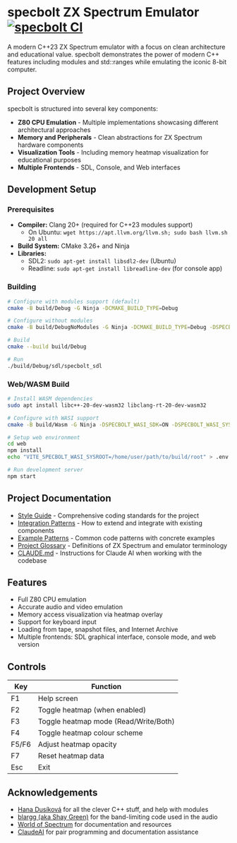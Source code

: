 # specbolt ZX Spectrum Emulator [![specbolt CI](https://github.com/mattgodbolt/specbolt/actions/workflows/ci.yml/badge.svg)](https://github.com/mattgodbolt/specbolt/actions/workflows/ci.yml)

A modern C++23 ZX Spectrum emulator with a focus on clean architecture and educational value. specbolt demonstrates the power of modern C++ features including modules and std::ranges while emulating the iconic 8-bit computer.

## Project Overview

specbolt is structured into several key components:

- **Z80 CPU Emulation** - Multiple implementations showcasing different architectural approaches
- **Memory and Peripherals** - Clean abstractions for ZX Spectrum hardware components
- **Visualization Tools** - Including memory heatmap visualization for educational purposes
- **Multiple Frontends** - SDL, Console, and Web interfaces

## Development Setup

### Prerequisites

- **Compiler:** Clang 20+ (required for C++23 modules support)
  - On Ubuntu: `wget https://apt.llvm.org/llvm.sh; sudo bash llvm.sh 20 all`
- **Build System:** CMake 3.26+ and Ninja
- **Libraries:**
  - SDL2: `sudo apt-get install libsdl2-dev` (Ubuntu)
  - Readline: `sudo apt-get install libreadline-dev` (for console app)

### Building

```bash
# Configure with modules support (default)
cmake -B build/Debug -G Ninja -DCMAKE_BUILD_TYPE=Debug

# Configure without modules
cmake -B build/DebugNoModules -G Ninja -DCMAKE_BUILD_TYPE=Debug -DSPECBOLT_USE_MODULES=OFF

# Build
cmake --build build/Debug

# Run
./build/Debug/sdl/specbolt_sdl
```

### Web/WASM Build

```bash
# Install WASM dependencies
sudo apt install libc++-20-dev-wasm32 libclang-rt-20-dev-wasm32

# Configure with WASI support
cmake -B build/Wasm -G Ninja -DSPECBOLT_WASI_SDK=ON -DSPECBOLT_WASI_SYSROOT=/path/to/wasi

# Setup web environment
cd web
npm install
echo "VITE_SPECBOLT_WASI_SYSROOT=/home/user/path/to/build/root" > .env.local

# Run development server
npm start
```

## Project Documentation

- [Style Guide](STYLE_GUIDE.md) - Comprehensive coding standards for the project
- [Integration Patterns](INTEGRATION.md) - How to extend and integrate with existing components
- [Example Patterns](EXAMPLE_PATTERNS.md) - Common code patterns with concrete examples
- [Project Glossary](GLOSSARY.md) - Definitions of ZX Spectrum and emulator terminology
- [CLAUDE.md](CLAUDE.md) - Instructions for Claude AI when working with the codebase

## Features

- Full Z80 CPU emulation
- Accurate audio and video emulation
- Memory access visualization via heatmap overlay
- Support for keyboard input
- Loading from tape, snapshot files, and Internet Archive
- Multiple frontends: SDL graphical interface, console mode, and web version

## Controls

| Key        | Function                                |
|------------|----------------------------------------|
| F1         | Help screen                            |
| F2         | Toggle heatmap (when enabled)          |
| F3         | Toggle heatmap mode (Read/Write/Both)  |
| F4         | Toggle heatmap colour scheme           |
| F5/F6      | Adjust heatmap opacity                 |
| F7         | Reset heatmap data                     |
| Esc        | Exit                                   |

## Acknowledgements

- [Hana Dusíková](https://github.com/hanickadot) for all the clever C++ stuff, and help with modules
- [blargg (aka Shay Green)](http://www.slack.net/~ant/) for the band-limiting code used in the audio
- [World of Spectrum](https://worldofspectrum.org/) for documentation and resources
- [ClaudeAI](https://claude.ai/code) for pair programming and documentation assistance
